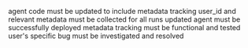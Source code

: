 agent code must be updated to include metadata tracking
user_id and relevant metadata must be collected for all runs
updated agent must be successfully deployed
metadata tracking must be functional and tested
user's specific bug must be investigated and resolved
